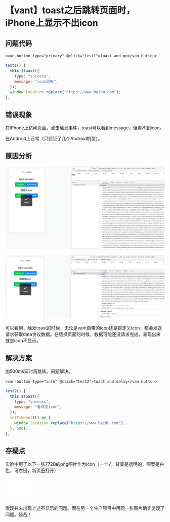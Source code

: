 # 【vant】toast之后跳转页面时，iPhone上显示不出icon

## 问题代码

```vue
<van-button type="primary" @click="test1">toast and go</van-button>
```

```js
test1() {
  this.$toast({
    type: "success",
    message: "icon消失",
  });
  window.location.replace("https://www.baidu.com");
},
```

## 错误现象

在iPhone上访问页面，点击触发事件，toast可以看到message，但看不到icon。

在Android上正常（只验证了几个Android机型）。

## 原因分析

![vant自带icon的请求](./assets/vant自带icon的请求.png)

![自定义icon的请求](./assets/自定义icon的请求.png)

可以看到，触发toast的时候，无论是vant自带的icon还是自定义icon，都会发送请求获取data协议数据。在切换页面的时候，数据可能还没请求完成，表现出来就是icon不显示。

## 解决方案

加500ms延时再跳转。问题解决。

```vue
<van-button type="info" @click="test2">toast and delay</van-button>
```

```js
test2() {
  this.$toast({
    type: "success",
    message: "看得见icon",
  });
  setTimeout(() => {
    window.location.replace("https://www.baidu.com");
  }, 500);
},
```



## 存疑点

实验中用了以下一张772B的png图片作为icon（一个√，背景是透明的，图案是白色，可右键，新页签打开）

![toast-success-icon](./assets/toast-success-icon.png)

发现并未出现上述不显示的问题。而在另一个生产项目中用同一张图片确实复现了问题。怪哉！